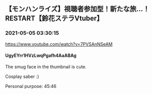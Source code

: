 ## 【モンハンライズ】視聴者参加型！新たな旅...！RESTART【鈴花ステラVtuber】
### 2021-05-05 03:30:15
https://www.youtube.com/watch?v=7PVSAnNSeAM
#### UgyEYrr1HVzLwqPgafh4AaABAg
The smug face in the thumbnail is cute.

Cosplay saber :)

Personal purpose: 45:46

